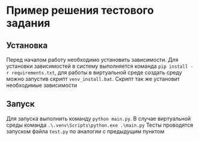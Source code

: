 # Пример решения тестового задания

## Установка

Перед началом работу необходимо установить зависимости. Для установки зависимостей в систему выполняется команда `pip install -r requirements.txt`, для работы в виртуальной среде создать среду можно запустив скрипт `venv_install.bat`. Скрипт так же установит необходимые зависимости

## Запуск

Для запуска выполнить команду `python main.py`. В случае виртуальной среды команда `.\.venv\Scripts\python.exe .\main.py`
Тесты проводятся запуском файла `test.py` по аналогии с предыдущим пунктом

